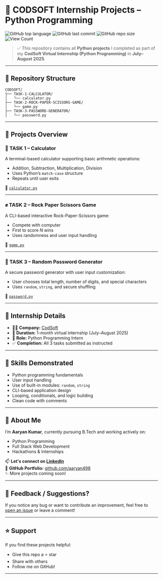 # 🚀 CODSOFT Internship Projects – Python Programming

![GitHub top language](https://img.shields.io/github/languages/top/aaryan498/CODSOFT)
![GitHub last commit](https://img.shields.io/github/last-commit/aaryan498/CODSOFT)
![GitHub repo size](https://img.shields.io/github/repo-size/aaryan498/CODSOFT)
![View Count](https://komarev.com/ghpvc/?username=aaryan498&label=Views&color=blue)

> ✅ This repository contains all **Python projects** I completed as part of my **CodSoft Virtual Internship (Python Programming)** in **July–August 2025**.

---

## 📁 Repository Structure

```
CODSOFT/
├── TASK-1-CALCULATOR/
│   └── calculator.py
├── TASK-2-ROCK-PAPER-SCISSORS-GAME/
│   └── game.py
├── TASK-3-PASSWORD-GENERATOR/
│   └── password.py
```

---

## 🧠 Projects Overview

### 🔢 TASK 1 – Calculator
A terminal-based calculator supporting basic arithmetic operations:
- Addition, Subtraction, Multiplication, Division
- Uses Python’s `match-case` structure
- Repeats until user exits

📂 [`calculator.py`](TASK-1-CALCULATOR/calculator.py)

---

### ✊ TASK 2 – Rock Paper Scissors Game
A CLI-based interactive Rock-Paper-Scissors game:
- Compete with computer
- First to score *N* wins
- Uses randomness and user input handling

📂 [`game.py`](TASK-2-ROCK-PAPER-SCISSORS-GAME/game.py)

---

### 🔐 TASK 3 – Random Password Generator
A secure password generator with user input customization:
- User chooses total length, number of digits, and special characters
- Uses `random`, `string`, and secure shuffling

📂 [`password.py`](TASK-3-PASSWORD-GENERATOR/password.py)

---

## 🏁 Internship Details

- 👨‍💻 **Company:** [CodSoft](https://www.codsoft.in/)
- 📅 **Duration:** 1-month virtual internship (July–August 2025)
- 🔧 **Role:** Python Programming Intern
- ✅ **Completion:** All 3 tasks submitted as instructed

---

## 📌 Skills Demonstrated

- Python programming fundamentals
- User input handling
- Use of built-in modules: `random`, `string`
- CLI-based application design
- Looping, conditionals, and logic building
- Clean code with comments

---

## 💼 About Me

I’m **Aaryan Kumar**, currently pursuing B.Tech and working actively on:
- Python Programming
- Full Stack Web Development
- Hackathons & Internships

📫 **Let's connect on [LinkedIn](https://www.linkedin.com/in/aaryan498/)**  
🔗 **GitHub Portfolio:** [github.com/aaryan498](https://github.com/aaryan498)  
✨ More projects coming soon!

---

## 📣 Feedback / Suggestions?

If you notice any bug or want to contribute an improvement, feel free to [open an issue](https://github.com/aaryan498/CODSOFT/issues) or leave a comment!

---

## ⭐ Support

If you find these projects helpful:
- Give this repo a ⭐ star
- Share with others
- Follow me on GitHub!

---
